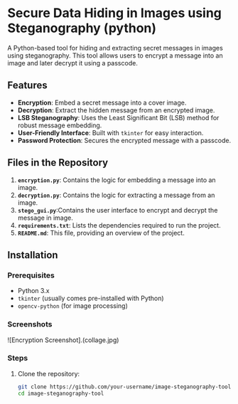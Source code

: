 # Secure Data Hiding in Images using Steganography (python)

A Python-based tool for hiding and extracting secret messages in images using steganography. This tool allows users to encrypt a message into an image and later decrypt it using a passcode.

## Features
- **Encryption**: Embed a secret message into a cover image.
- **Decryption**: Extract the hidden message from an encrypted image.
- **LSB Steganography**: Uses the Least Significant Bit (LSB) method for robust message embedding.
- **User-Friendly Interface**: Built with `tkinter` for easy interaction.
- **Password Protection**: Secures the encrypted message with a passcode.

## Files in the Repository
1. **`encryption.py`**: Contains the logic for embedding a message into an image.
2. **`decryption.py`**: Contains the logic for extracting a message from an image.
3. **`stego_gui.py`**:Contains the user interface to encrypt and decrypt the message in image.
4. **`requirements.txt`**: Lists the dependencies required to run the project.
5. **`README.md`**: This file, providing an overview of the project.


## Installation

### Prerequisites
- Python 3.x
- `tkinter` (usually comes pre-installed with Python)
- `opencv-python` (for image processing)


### Screenshots
 ![Encryption Screenshot].(collage.jpg)
### Steps
1. Clone the repository:
   ```bash
   git clone https://github.com/your-username/image-steganography-tool.git
   cd image-steganography-tool
